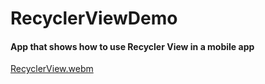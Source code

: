 # RecyclerViewDemo

#### App that shows how to use Recycler View in a mobile app

[RecyclerView.webm](https://user-images.githubusercontent.com/45949734/225422126-410b9ebb-8493-4c80-9dc7-fef259bcd25c.webm)
